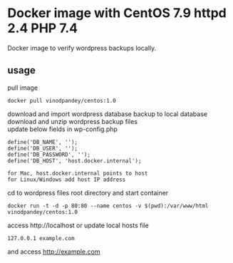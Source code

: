 
# Docker image with CentOS 7.9 httpd 2.4 PHP 7.4
Docker image to verify wordpress backups locally.

## usage
pull image
```
docker pull vinodpandey/centos:1.0
```
download and import wordpress database backup to local database  
download and unzip wordpress backup files    
update below fields in wp-config.php
```
define('DB_NAME', '');
define('DB_USER', '');
define('DB_PASSWORD', '');
define('DB_HOST', 'host.docker.internal');

for Mac, host.docker.internal points to host
for Linux/Windows add host IP address
```
cd to wordpress files root directory and start container  
```
docker run -t -d -p 80:80 --name centos -v $(pwd):/var/www/html vinodpandey/centos:1.0
```
access http://localhost or update local hosts file 
```
127.0.0.1 example.com
```
and access http://example.com



 




